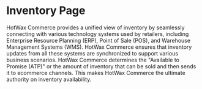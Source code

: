 # Inventory Page

HotWax Commerce provides a unified view of inventory by seamlessly connecting with various technology systems used by retailers, including Enterprise Resource Planning (ERP), Point of Sale (POS), and Warehouse Management Systems (WMS). HotWax Commerce ensures that inventory updates from all these systems are synchronized to support various business scenarios. HotWax Commerce determines the "Available to Promise (ATP)" or the amount of inventory that can be sold and then sends it to ecommerce channels. This makes HotWax Commerce the ultimate authority on inventory availability.
